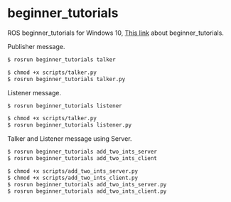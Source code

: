 # beginner_tutorials
ROS beginner_tutorials for Windows 10, [This link](http://wiki.ros.org/ROS/Tutorials) about beginner_tutorials.

Publisher message.
``` bash
$ rosrun beginner_tutorials talker
```

``` bash
$ chmod +x scripts/talker.py
$ rosrun beginner_tutorials talker.py
```

Listener message.
``` bash
$ rosrun beginner_tutorials listener
```

``` bash
$ chmod +x scripts/talker.py
$ rosrun beginner_tutorials listener.py
```

Talker and Listener message using Server.
``` bash
$ rosrun beginner_tutorials add_two_ints_server
$ rosrun beginner_tutorials add_two_ints_client
```

``` bash
$ chmod +x scripts/add_two_ints_server.py
$ chmod +x scripts/add_two_ints_client.py
$ rosrun beginner_tutorials add_two_ints_server.py
$ rosrun beginner_tutorials add_two_ints_client.py
```
